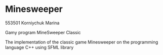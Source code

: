 # Minesweeper

553501
Korniychuk Marina

Gamу program MineSweeper Classic

The implementation of the classic game Minesweeper on the programming language C++ using SFML library
